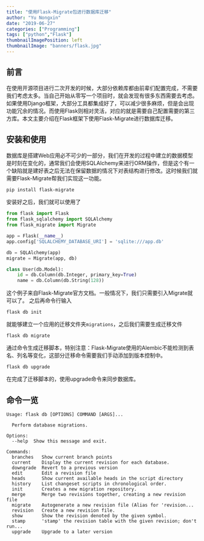 ```yaml
---
title: "使用Flask-Migrate包进行数据库迁移"
author: "Yu Nongxin"
date: "2019-06-27"
categories: ["Programming"]
tags: ["python","Flask"]
thumbnailImagePosition: left
thumbnailImage: "banners/flask.jpg"
---
```

<!--more-->
## 前言
在使用开源项目进行二次开发的时候，大部分依赖库都由前辈们配置完成，不需要我们考虑太多。当自己开始从零写一个项目时，就会发现有很多东西需要去考虑。如果使用Django框架，大部分工具都集成好了，可以减少很多麻烦，但是会出现功能冗余的情况。而使用Flask则相对灵活，对应的就是需要自己配置需要的第三方库。本文主要介绍在Flask框架下使用Flask-Migrate进行数据库迁移。

## 安装和使用
数据库是搭建Web应用必不可少的一部分，我们在开发的过程中建立的数据模型是时刻在变化的，通常我们会使用SQLAlchemy来进行ORM操作，但是这个有一个缺陷就是建好表之后无法在保留数据的情况下对表结构进行修改。这时候我们就需要Flask-Migrate帮我们实现这一功能。
```bash
pip install flask-migrate
```
安装好之后，我们就可以使用了
```python
from flask import Flask
from flask_sqlalchemy import SQLAlchemy
from flask_migrate import Migrate

app = Flask(__name__)
app.config['SQLALCHEMY_DATABASE_URI'] = 'sqlite:///app.db'

db = SQLAlchemy(app)
migrate = Migrate(app, db)

class User(db.Model):
    id = db.Column(db.Integer, primary_key=True)
    name = db.Column(db.String(128))
```
这个例子来自Flask-Migrate官方文档。一般情况下，我们只需要引入Migrate就可以了。
之后再命令行输入
```
flask db init
```
就能够建立一个应用的迁移文件夹```migrations```，之后我们需要生成迁移文件
```
flask db migrate
```
通过命令生成迁移脚本，特别注意：Flask-Migrate使用的Alembic不能检测到表名、列名等变化，这部分迁移命令需要我们手动添加到版本控制中。
```
flask db upgrade
```
在完成了迁移脚本的，使用upgrade命令来同步数据库。

## 命令一览
```
Usage: flask db [OPTIONS] COMMAND [ARGS]...

  Perform database migrations.

Options:
  --help  Show this message and exit.

Commands:
  branches   Show current branch points
  current    Display the current revision for each database.
  downgrade  Revert to a previous version
  edit       Edit a revision file
  heads      Show current available heads in the script directory
  history    List changeset scripts in chronological order.
  init       Creates a new migration repository.
  merge      Merge two revisions together, creating a new revision file
  migrate    Autogenerate a new revision file (Alias for 'revision...
  revision   Create a new revision file.
  show       Show the revision denoted by the given symbol.
  stamp      'stamp' the revision table with the given revision; don't run...
  upgrade    Upgrade to a later version
```

